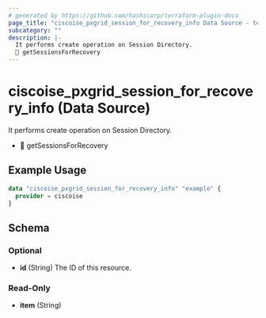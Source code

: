 ```yaml
---
# generated by https://github.com/hashicorp/terraform-plugin-docs
page_title: "ciscoise_pxgrid_session_for_recovery_info Data Source - terraform-provider-ciscoise"
subcategory: ""
description: |-
  It performs create operation on Session Directory.
  🚧 getSessionsForRecovery
---
```


# ciscoise_pxgrid_session_for_recovery_info (Data Source)

It performs create operation on Session Directory.

- 🚧 getSessionsForRecovery

## Example Usage

```terraform
data "ciscoise_pxgrid_session_for_recovery_info" "example" {
  provider = ciscoise
}
```

<!-- schema generated by tfplugindocs -->
## Schema

### Optional

- **id** (String) The ID of this resource.

### Read-Only

- **item** (String)


